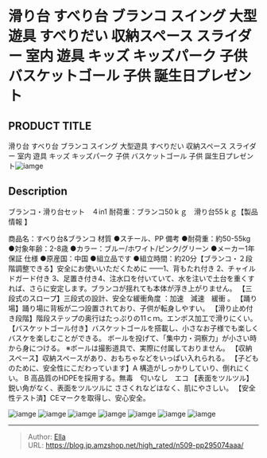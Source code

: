 # 滑り台 すべり台 ブランコ スイング 大型遊具 すべりだい 収納スペース スライダー 室内 遊具 キッズ キッズパーク 子供 バスケットゴール 子供 誕生日プレゼント


## PRODUCT TITLE 

滑り台 すべり台 ブランコ スイング 大型遊具 すべりだい 収納スペース スライダー 室内 遊具 キッズ キッズパーク 子供 バスケットゴール 子供 誕生日プレゼント![iamge](https://b2bfiles1.gigab2b.cn/image/wkseller/305/20220801_a2b6560a1b3f0bb4d2ce723c3d130b53.jpg)

## Description

ブランコ・滑り台セット　４in1 耐荷重：ブランコ50ｋｇ　滑り台55ｋｇ【製品情報 】

商品名：すべり台&amp;ブランコ 材質 ●スチール、PP 備考 ●耐荷重：約50-55kg ●対象年齢：2-8歳 ●カラー：ブルー/ホワイト/ピンク/グリーン ●メーカー1年保証 仕様  ●原産国：中国 ●組立品です ●組立時間：約20分【ブランコ・２段階調整できる】安全にお使いいただくために ——1、背もたれ付き 2、チャイルドガード付き 3、足置き付き4、注水口を付いていて、水を注いで土台を重くすれば、さらに安定します。ブランコが揺れても本体が浮き上がりません。
【三段式のスロープ】三段式の設計、安全な緩衝角度 ：加速　減速　緩衝 。
【踊り場】踊り場に背板が二つ設置されており、子供が転身しやすい。
【滑り止め付き段階】階段ステップの奥行はたっぷりの11ｃｍ。エンボス加工で滑りにくい。
【バスケットゴール付き】バスケットゴールを搭載し、小さなお子様でも楽しくバスケを楽しむことができる。 ボールを投げて、「集中力・洞察力」が小さい時から身につける。 ※ボールは撮影道具で、実際に付属しておりません。
【収納スペース】収納スペースがあり、おもちゃなどをいっぱい入れられる。
【子どものために、安全性にこだわっています】A 構造がしっかりしていり、倒れにくい。 B 高品質のHDPEを採用する。無毒　匂いなし　エコ
【表面をツルツル】鋭い角がなく、表面をツルツルに ささくれなどはなく、肌にやさしい。
【安全性テスト済】CEマークを取得し、安心安全。

![iamge](https://b2bfiles1.gigab2b.cn/image/wkseller/305/20220726_aa2aaeb6196b064255a59051f25a2e64.jpg)
![iamge](https://b2bfiles1.gigab2b.cn/image/wkseller/305/20230412_9810108700850aac378db191bd6091fd.jpg)
![iamge](https://b2bfiles1.gigab2b.cn/image/wkseller/305/20220727_b5be51c8efeeaee5953c3a5b22926545.jpg)
![iamge](https://b2bfiles1.gigab2b.cn/image/wkseller/305/20220726_83052dbdee60c9a22dd94010bf71f875.jpg)
![iamge](https://b2bfiles1.gigab2b.cn/image/wkseller/305/20220727_05c54cdda66eab8fec5aa0abae0c973e.jpg)
![iamge](https://b2bfiles1.gigab2b.cn/image/wkseller/305/20220727_fc5e4a28f8314fc6830b9163692dcf95.jpg)
![iamge](https://b2bfiles1.gigab2b.cn/image/wkseller/305/20220727_355556bfd637081b60703991cefb5ee0.jpg)


---

> Author: [Ella](https://blog.jp.amzshop.net/)  
> URL: https://blog.jp.amzshop.net/high_rated/n509-pp295074aaa/  

